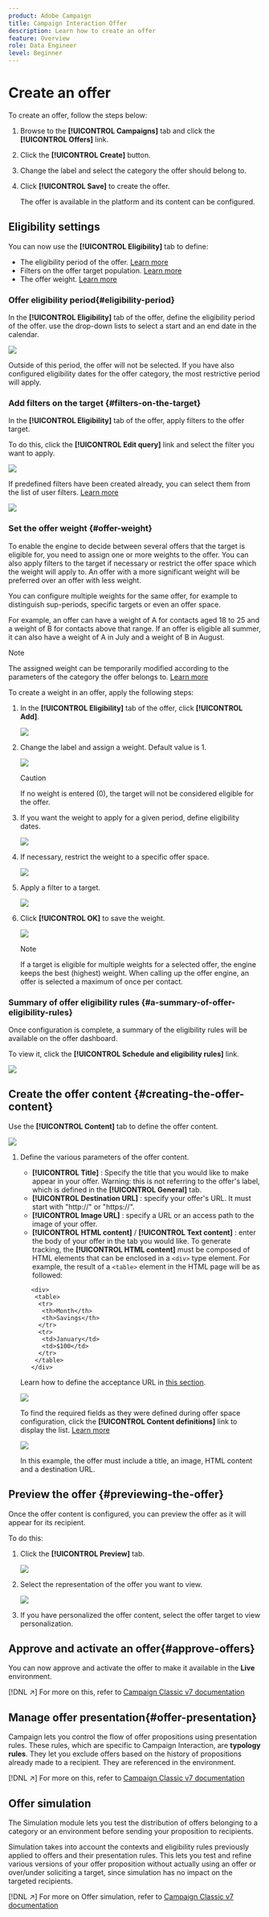```yaml
---
product: Adobe Campaign
title: Campaign Interaction Offer
description: Learn how to create an offer
feature: Overview
role: Data Engineer
level: Beginner
---
```

# Create an offer

To create an offer, follow the steps below:

1. Browse to the **[!UICONTROL Campaigns]** tab and click the **[!UICONTROL Offers]** link.

1. Click the **[!UICONTROL Create]** button.

1. Change the label and select the category the offer should belong to.

1. Click **[!UICONTROL Save]** to create the offer.

   The offer is available in the platform and its content can be configured.

## Eligibility settings 

You can now use the **[!UICONTROL Eligibility]** tab to define:

* The eligibility period of the offer. [Learn more](#eligibility-period)
* Filters on the offer target population. [Learn more](#filters-on-the-target)
* The offer weight. [Learn more](#offer-weight)

### Offer eligibility period{#eligibility-period}

In the **[!UICONTROL Eligibility]** tab of the offer, define the eligibility period of the offer. use the drop-down lists to select a start and an end date in the calendar.

![](assets/offer_eligibility_create_002.png)

Outside of this period, the offer will not be selected. If you have also configured eligibility dates for the offer category, the most restrictive period will apply.

### Add filters on the target {#filters-on-the-target}

In the **[!UICONTROL Eligibility]** tab of the offer, apply filters to the offer target.

To do this, click the **[!UICONTROL Edit query]** link and select the filter you want to apply. 

![](assets/offer_eligibility_create_003.png)

If predefined filters have been created already, you can select them from the list of user filters. [Learn more](interaction-predefined-filters.md)

![](assets/offer_eligibility_create_004.png)

### Set the offer weight {#offer-weight}

To enable the engine to decide between several offers that the target is eligible for, you need to assign one or more weights to the offer. You can also apply filters to the target if necessary or restrict the offer space which the weight will apply to. An offer with a more significant weight will be preferred over an offer with less weight.

You can configure multiple weights for the same offer, for example to distinguish sup-periods, specific targets or even an offer space.

For example, an offer can have a weight of A for contacts aged 18 to 25 and a weight of B for contacts above that range. If an offer is eligible all summer, it can also have a weight of A in July and a weight of B in August.

>[!NOTE]
>
>The assigned weight can be temporarily modified according to the parameters of the category the offer belongs to. [Learn more](interaction-offer-catalog.md#creating-offer-categories)

To create a weight in an offer, apply the following steps:

1. In the **[!UICONTROL Eligibility]** tab of the offer, click **[!UICONTROL Add]**.

   ![](assets/offer_weight_create_001.png)

1. Change the label and assign a weight. Default value is 1.

   ![](assets/offer_weight_create_006.png)

   >[!CAUTION]
   >
   >If no weight is entered (0), the target will not be considered eligible for the offer.

1. If you want the weight to apply for a given period, define eligibility dates.

   ![](assets/offer_weight_create_002.png)

1. If necessary, restrict the weight to a specific offer space. 

   ![](assets/offer_weight_create_003.png)

1. Apply a filter to a target.

   ![](assets/offer_weight_create_004.png)

1. Click **[!UICONTROL OK]** to save the weight.

   ![](assets/offer_weight_create_005.png)

   >[!NOTE]
   >
   >If a target is eligible for multiple weights for a selected offer, the engine keeps the best (highest) weight. When calling up the offer engine, an offer is selected a maximum of once per contact.

### Summary of offer eligibility rules {#a-summary-of-offer-eligibility-rules}

Once configuration is complete, a summary of the eligibility rules will be available on the offer dashboard.

To view it, click the **[!UICONTROL Schedule and eligibility rules]** link.

![](assets/offer_eligibility_create_005.png)

## Create the offer content {#creating-the-offer-content}

Use the **[!UICONTROL Content]** tab to define the offer content.

   ![](assets/offer_content_create_001.png)

1. Define the various parameters of the offer content.

    * **[!UICONTROL Title]** : Specify the title that you would like to make appear in your offer. Warning: this is not referring to the offer's label, which is defined in the **[!UICONTROL General]** tab.
    * **[!UICONTROL Destination URL]** : specify your offer's URL. It must start with "http://" or "https://".
    * **[!UICONTROL Image URL]** : specify a URL or an access path to the image of your offer.
    * **[!UICONTROL HTML content]** / **[!UICONTROL Text content]** : enter the body of your offer in the tab you would like. To generate tracking, the **[!UICONTROL HTML content]** must be composed of HTML elements that can be enclosed in a `<div>` type element. For example, the result of a `<table>` element in the HTML page will be as followed:

   ```
      <div> 
       <table>
        <tr>
         <th>Month</th>
         <th>Savings</th>   
        </tr>   
        <tr>    
         <td>January</td>
         <td>$100</td>   
        </tr> 
       </table> 
      </div>
   ```

   Learn how to define the acceptance URL in [this section](interaction-offer-spaces.md#configuring-the-status-when-the-proposition-is-accepted).

   ![](assets/offer_content_create_002.png)

   To find the required fields as they were defined during offer space configuration, click the **[!UICONTROL Content definitions]** link to display the list. [Learn more](interaction-offer-spaces.md)

   ![](assets/offer_content_create_003.png)

   In this example, the offer must include a title, an image, HTML content and a destination URL.

## Preview the offer {#previewing-the-offer}

Once the offer content is configured, you can preview the offer as it will appear for its recipient. 

To do this:

1. Click the **[!UICONTROL Preview]** tab.

   ![](assets/offer_preview_create_001.png)

1. Select the representation of the offer you want to view.

   ![](assets/offer_preview_create_002.png)

1. If you have personalized the offer content, select the offer target to view personalization.

<!--

## Create a hypothesis on an offer {#creating-a-hypothesis-on-an-offer}

You can create hypotheses on your offer propositions. This lets you determine the impact of your offers on purchases carried out for the product concerned.

>[!NOTE]
>
>These hypotheses are carried out via Response Manager. Please check your license agreement.

Hypotheses carried out on an offer proposition are referenced in their **[!UICONTROL Measure]** tab.

Creating hypotheses is detailed in [this page](../../campaign/using/about-response-manager.md).

-->

## Approve and activate an offer{#approve-offers}

You can now approve and activate the offer to make it available in the **Live** environment.

[!DNL :arrow_upper_right:] For more on this, refer to [Campaign Classic v7 documentation](https://experienceleague.adobe.com/docs/campaign-classic/using/managing-offers/managing-an-offer-catalog/approving-and-activating-an-offer.html?lang=en#approving-offer-content)

## Manage offer presentation{#offer-presentation}

Campaign lets you control the flow of offer propositions using presentation rules. These rules, which are specific to Campaign Interaction, are **typology rules**. They let you exclude offers based on the history of propositions already made to a recipient. They are referenced in the environment.

[!DNL :arrow_upper_right:] For more on this, refer to [Campaign Classic v7 documentation](https://experienceleague.adobe.com/docs/campaign-classic/using/managing-offers/managing-an-offer-catalog/managing-offer-presentation.html?lang=en#managing-offers)

## Offer simulation

The Simulation module lets you test the distribution of offers belonging to a category or an environment before sending your proposition to recipients.

Simulation takes into account the contexts and eligibility rules previously applied to offers and their presentation rules. This lets you test and refine various versions of your offer proposition without actually using an offer or over/under soliciting a target, since simulation has no impact on the targeted recipients.

[!DNL :arrow_upper_right:] For more on Offer simulation, refer to [Campaign Classic v7 documentation](https://experienceleague.adobe.com/docs/campaign-classic/using/managing-offers/simulating-offers/about-offers-simulation.html?lang=en)
